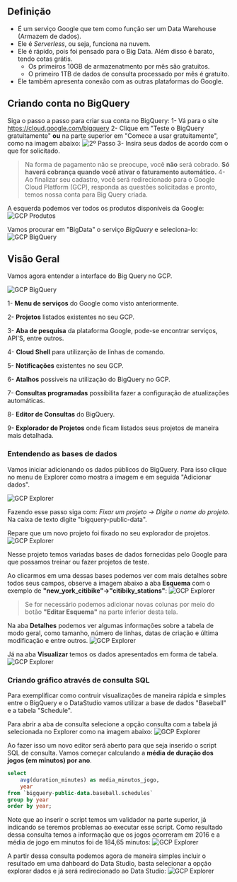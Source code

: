 ## Definição
- É um serviço Google que tem como função ser um Data Warehouse (Armazem de dados).
- Ele é *Serverless*, ou seja, funciona na nuvem.
- Ele é rápido, pois foi pensado para o Big Data. Além disso é barato, tendo cotas grátis.
    - Os primeiros 10GB de armazenatmento por mês são gratuitos.
    - O primeiro 1TB de dados de consulta processado por mês é gratuito.
- Ele também apresenta conexão com as outras plataformas do Google.

## Criando conta no BigQuery
Siga o passo a passo para criar sua conta no BigQuery:
1- Vá para o site https://cloud.google.com/bigquery
2- Clique em "Teste o BigQuery gratuitamente" **ou** na parte superior em "Comece a usar gratuitamente", como na imagem abaixo:
![2º Passo](/Imagens/BigQuery1.png)
3- Insira seus dados de acordo com o que for solicitado.
> Na forma de pagamento não se preocupe, você **não** será cobrado. **Só haverá cobrança quando você ativar o faturamento automático.**
4- Ao finalizar seu cadastro, você será redirecionado para o Google Cloud Platform (GCP), responda as questões solicitadas e pronto, temos nossa conta para Big Query criada.

A esquerda podemos ver todos os produtos disponíveis da Google:
![GCP Produtos](/Imagens/GCP1.png)

Vamos procurar em "BigData" o serviço *BigQuery* e seleciona-lo:
![GCP BigQuery](/Imagens/GCP2.png)

## Visão Geral
Vamos agora entender a interface do Big Query no GCP.

![GCP BigQuery](/Imagens/GCP3.png)

1- **Menu de serviços** do Google como visto anteriormente.

2- **Projetos** listados existentes no seu GCP.

3- **Aba de pesquisa** da plataforma Google, pode-se encontrar serviços, API'S, entre outros.

4- **Cloud Shell** para utilizarção de linhas de comando.

5- **Notificações** existentes no seu GCP.

6- **Atalhos** possiveis na utilização do BigQuery no GCP.

7- **Consultas programadas** possibilita fazer a configuração de atualizações automáticas.

8- **Editor de Consultas** do BigQuery.

9- **Explorador de Projetos** onde ficam listados seus projetos de maneira mais detalhada.

### Entendendo as bases de dados

Vamos iniciar adicionando os dados públicos do BigQuery. Para isso clique no menu de Explorer como mostra a imagem e em seguida "Adicionar dados".

![GCP Explorer](/Imagens/GCP4.png)

Fazendo esse passo siga com: *Fixar um projeto -> Digite o nome do projeto*. Na caixa de texto digite "bigquery-public-data".

Repare que um novo projeto foi fixado no seu explorador de projetos. 
![GCP Explorer](/Imagens/GCP5.png)

Nesse projeto temos variadas bases de dados fornecidas pelo Google para que possamos treinar ou fazer projetos de teste.

Ao clicarmos em uma dessas bases podemos ver com mais detalhes sobre todos seus campos, observe a imagem abaixo a aba **Esquema** com o exemplo de **"new_york_citibike"->"citibiky_stations"**:
![GCP Explorer](/Imagens/GCP6.png)

> Se for necessário podemos adicionar novas colunas por meio do botão **"Editar Esquema"** na parte inferior desta tela.

Na aba **Detalhes** podemos ver algumas informações sobre a tabela de modo geral, como tamanho, número de linhas, datas de criação e última modificação e entre outros.
![GCP Explorer](/Imagens/GCP7.png)

Já na aba **Visualizar** temos os dados apresentados em forma de tabela.
![GCP Explorer](/Imagens/GCP8.png)

### Criando gráfico através de consulta SQL

Para exemplificar como contruir visualizações de maneira rápida e simples entre o BigQuery e o DataStudio vamos utilizar a base de dados "Baseball" e a tabela "Schedule".

Para abrir a aba de consulta selecione a opção consulta com a tabela já selecionada no Explorer como na imagem abaixo:
![GCP Explorer](/Imagens/GCP9.png)

Ao fazer isso um novo editor será aberto para que seja inserido o script SQL de consulta. Vamos começar calculando a **média de duração dos jogos (em minutos) por ano**.
```SQL
select
    avg(duration_minutes) as media_minutos_jogo,
    year
from `bigquery-public-data.baseball.schedules`
group by year
order by year;
```

Note que ao inserir o script temos um validador na parte superior, já indicando se teremos problemas ao executar esse script. Como resultado dessa consulta temos a informação que os jogos ocorreram em 2016 e a média de jogo em minutos foi de 184,65 minutos:
![GCP Explorer](/Imagens/GCP10.png)

A partir dessa consulta podemos agora de maneira simples incluir o resultado em uma dahboard do Data Studio, basta selecionar a opção explorar dados e já será redirecionado ao Data Studio:
![GCP Explorer](/Imagens/GCP11.png)